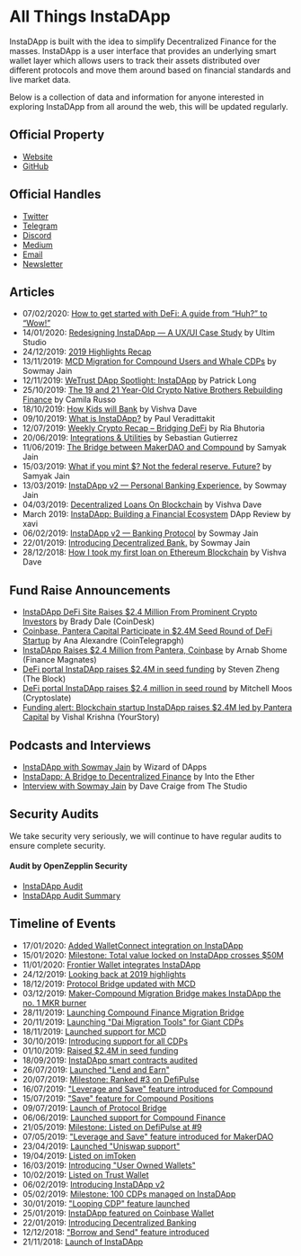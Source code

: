 # All Things InstaDApp 

InstaDApp is built with the idea to simplify Decentralized Finance for the masses. InstaDApp is a user interface that provides an underlying smart wallet layer which allows users to track their assets distributed over different protocols and move them around based on financial standards and live market data.

Below is a collection of data and information for anyone interested in exploring InstaDApp from all around the web, this will be updated regularly.

## Official Property
- [Website](https://instadapp.io/)
- [GitHub](https://github.com/InstaDApp) 

## Official Handles
- [Twitter](https://twitter.com/InstaDApp)
- [Telegram](https://t.me/instadapp)
- [Discord](https://discord.gg/73VxbYG)
- [Medium](https://medium.com/instadapp)
- [Email](info@instadapp.io)
- [Newsletter](https://instadapp.io/newsletter/)


## Articles
- 07/02/2020: [How to get started with DeFi: A guide from “Huh?” to “Wow!”](https://medium.com/instadapp/how-to-get-started-with-defi-a-guide-from-huh-to-wow-5d49da0c43f5)
- 14/01/2020: [Redesigning InstaDApp — A UX/UI Case Study](https://medium.com/@ultimstudio/redesigning-the-instadapp-dashboard-a-ux-case-study-c4a55728b5b7) by Ultim Studio
- 24/12/2019: [2019 Highlights Recap](https://medium.com/instadapp/2019-highlights-813047369200)
- 13/11/2019: [MCD Migration for Compound Users and Whale CDPs](https://medium.com/instadapp/mcd-migration-70782c9e6730) by Sowmay Jain
- 12/11/2019: [WeTrust DApp Spotlight: InstaDApp](https://blog.wetrust.io/wetrust-dapp-spotlight-2-instadapp-f583cf7217ed) by Patrick Long
- 25/10/2019: [The 19 and 21 Year-Old Crypto Native Brothers Rebuilding Finance](https://thedefiant.substack.com/p/the-19-and-21-year-old-crypto-native-552) by Camila Russo 
- 18/10/2019: [How Kids will Bank](https://medium.com/instadapp/how-kids-will-bank-36d39d07c63d) by Vishva Dave
- 09/10/2019: [What is InstaDApp?](https://www.veradiverdict.com/p/what-is-instadapp) by Paul Veradittakit
- 12/07/2019: [Weekly Crypto Recap – Bridging DeFi](https://research.circle.com/weekly-recaps/weekly-crypto-recap-bridging-defi) by Ria Bhutoria
- 20/06/2019: [Integrations & Utilities](https://medium.com/instadapp/integration-utilities-1189f688ccc1) by Sebastian Gutierrez
- 11/06/2019: [The Bridge between MakerDAO and Compound](https://medium.com/instadapp/bridge-protocols-eb14b2dd0fe7) by Samyak Jain
- 15/03/2019: [What if you mint $? Not the federal reserve. Future?](https://medium.com/instadapp/what-if-you-create-dollar-80feae24b0c8) by Samyak Jain
- 13/03/2019: [InstaDApp v2 — Personal Banking Experience.](https://medium.com/instadapp/v2-624b4e896bce) by Sowmay Jain
- 04/03/2019: [Decentralized Loans On Blockchain](https://medium.com/instadapp/decentralized-loans-on-blockchain-ce4e0d266ed1) by Vishva Dave
- March 2019: [InstaDApp: Building a Financial Ecosystem](https://steemit.com/stateofthedapps/@xawi/instadapp-building-financial-ecosystem-dappreview) DApp Review by xavi 
- 06/02/2019: [InstaDApp v2 — Banking Protocol](https://medium.com/instadapp/v2-banking-protocol-52ab8327239) by Sowmay Jain 
- 22/01/2019: [Introducing Decentralized Bank.](https://medium.com/instadapp/decentralize-bank-afc337a20f58) by Sowmay Jain
- 28/12/2018: [How I took my first loan on Ethereum Blockchain](https://medium.com/instadapp/first-loan-355d3c84d0ae) by Vishva Dave

## Fund Raise Announcements
- [InstaDApp DeFi Site Raises $2.4 Million From Prominent Crypto Investors](https://www.coindesk.com/instadapp-defi-site-raises-2-4-million-from-prominent-crypto-investors?fbclid=IwAR0FNF-Lym0NhV8W4WoIPQlrwBbvka7MJEr3cJlCFW2Ej2lTfOoAlNGAFbg) by Brady Dale (CoinDesk)
- [Coinbase, Pantera Capital Participate in $2.4M Seed Round of DeFi Startup](https://cointelegraph.com/news/coinbase-pantera-capital-participate-in-24m-seed-round-of-defi-startup) by Ana Alexandre (CoinTelegrapgh)
- [InstaDApp Raises $2.4 Million from Pantera, Coinbase](https://www.financemagnates.com/cryptocurrency/news/instadapp-raises-2-4-million-from-pantera-coinbase) by Arnab Shome (Finance Magnates)
- [DeFi portal InstaDApp raises $2.4M in seed funding](https://www.theblockcrypto.com/linked/41700/defi-portal-instadapp-raises-2-4m-in-seed-funding) by Steven Zheng (The Block)
- [DeFi portal InstaDApp raises $2.4 million in seed round](https://cryptoslate.com/defi-portal-instadapp-raises-2-4-million-in-seed-round) by Mitchell Moos (Cryptoslate)
- [Funding alert: Blockchain startup InstaDApp raises $2.4M led by Pantera Capital](https://yourstory.com/2019/10/funding-blockchain-startup-instadapp-pantera-capital-defi-platform) by Vishal Krishna (YourStory)

## Podcasts and Interviews
- [InstaDApp with Sowmay Jain](https://podcasts.apple.com/us/podcast/episode-1-instadapp-with-sowmay-jain/id1457082835?i=1000433891759) by Wizard of DApps
- [InstaDapp: A Bridge to Decentralized Finance](https://podcasts.apple.com/ca/podcast/instadapp-a-bridge-to-decentralized-finance/id1443920565?i=1000443955185) by Into the Ether
- [Interview with Sowmay Jain](https://www.pscp.tv/w/1jMJgOQQqYOJL) by Dave Craige from The Studio


## Security Audits
We take security very seriously, we will continue to have regular audits to ensure complete security. 
#### Audit by OpenZepplin Security 
- [InstaDApp Audit](https://blog.openzeppelin.com/instadapp-audit/)
- [InstaDApp Audit Summary](https://blog.openzeppelin.com/instadapp-audit-summary/)


## Timeline of Events
- 17/01/2020: [Added WalletConnect integration on InstaDApp](https://twitter.com/InstaDApp/status/1217863001673363456)
- 15/01/2020: [Milestone: Total value locked on InstaDApp crosses $50M](https://defipulse.com/instadapp)
- 11/01/2020: [Frontier Wallet integrates InstaDApp](https://twitter.com/Frontierwallet/status/1215901812202434560)
- 24/12/2019: [Looking back at 2019 highlights](https://twitter.com/InstaDApp/status/1209150339443838976)
- 18/12/2019: [Protocol Bridge updated with MCD](https://twitter.com/InstaDApp/status/1207349250763493378)
- 03/12/2019: [Maker-Compound Migration Bridge makes InstaDApp the no. 1 MKR burner](https://twitter.com/ASvanevik/status/1201683380825395207)
- 28/11/2019: [Launching Compound Finance Migration Bridge](https://twitter.com/InstaDApp/status/1200079870014849024)
- 20/11/2019: [Launching "Dai Migration Tools" for Giant CDPs](https://twitter.com/InstaDApp/status/1196855953649369088)
- 18/11/2019: [Launched support for MCD](https://twitter.com/InstaDApp/status/1196457416147161091)
- 30/10/2019: [Introducing support for all CDPs](https://twitter.com/InstaDApp/status/1189261600378806272)
- 01/10/2019: [Raised $2.4M in seed funding](https://twitter.com/InstaDApp/status/1179045745921363968)
- 18/09/2019: [InstaDApp smart contracts audited](https://twitter.com/OpenZeppelin/status/1159893109439959040)
- 26/07/2019: [Launched "Lend and Earn"](https://twitter.com/InstaDApp/status/1154460231373508608)
- 20/07/2019: [Milestone: Ranked #3 on DefiPulse](https://twitter.com/scott_lew_is/status/1152280683290734593)
- 16/07/2019: ["Leverage and Save" feature introduced for Compound](https://twitter.com/InstaDApp/status/1150868593032085505)
- 15/07/2019: ["Save" feature for Compound Positions](https://twitter.com/InstaDApp/status/1150577157313196032)
- 09/07/2019: [Launch of Protocol Bridge](https://twitter.com/InstaDApp/status/1148299303003119616)
- 06/06/2019: [Launched support for Compound Finance](https://twitter.com/InstaDApp/status/1136353072345538560)
- 21/05/2019: [Milestone: Listed on DefiPulse at #9](https://twitter.com/scott_lew_is/status/1130846205938999296)
- 07/05/2019: ["Leverage and Save" feature introduced for MakerDAO](https://twitter.com/InstaDApp/status/1125476338733682689)
- 23/04/2019: [Launched "Uniswap support"](https://twitter.com/InstaDApp/status/1120395191242903554)
- 19/04/2019: [Listed on imToken](https://twitter.com/InstaDApp/status/1119189916410208261)
- 16/03/2019: [Introducing "User Owned Wallets"](https://twitter.com/sowmay_jain/status/1106655279859404800)
- 10/02/2019: [Listed on Trust Wallet](https://twitter.com/vikmeup/status/1094374624307998720)
- 06/02/2019: [Introducing InstaDApp v2](https://twitter.com/sowmay_jain/status/1092833163917778944)
- 05/02/2019: [Milestone: 100 CDPs managed on InstaDApp](https://twitter.com/InstaDApp/status/1092751908320686081)
- 30/01/2019: ["Looping CDP" feature launched](https://twitter.com/sowmay_jain/status/1090332516190470150)
- 25/01/2019: [InstaDApp featured on Coinbase Wallet](https://twitter.com/sowmay_jain/status/1088527587511492608)
- 22/01/2019: [Introducing Decentralized Banking](https://twitter.com/sowmay_jain/status/1087436573287768065)
- 12/12/2018: ["Borrow and Send" feature introduced](https://twitter.com/sowmay_jain/status/1072860264339390466)
- 21/11/2018: [Launch of InstaDApp](https://twitter.com/InstaDApp/status/1065003197201182721)

